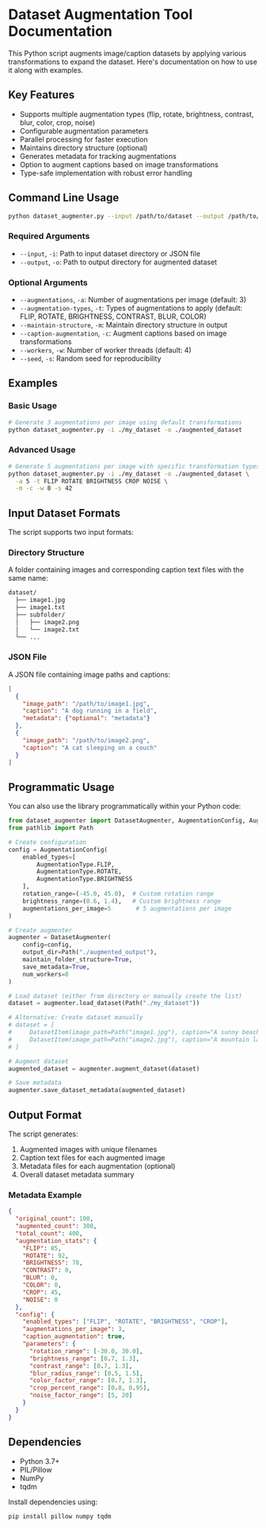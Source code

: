 # Dataset Augmentation Tool Documentation

This Python script augments image/caption datasets by applying various transformations to expand the dataset. Here's documentation on how to use it along with examples.

## Key Features

- Supports multiple augmentation types (flip, rotate, brightness, contrast, blur, color, crop, noise)
- Configurable augmentation parameters
- Parallel processing for faster execution
- Maintains directory structure (optional)
- Generates metadata for tracking augmentations
- Option to augment captions based on image transformations
- Type-safe implementation with robust error handling

## Command Line Usage

```bash
python dataset_augmenter.py --input /path/to/dataset --output /path/to/output [OPTIONS]
```

### Required Arguments

- `--input`, `-i`: Path to input dataset directory or JSON file
- `--output`, `-o`: Path to output directory for augmented dataset

### Optional Arguments

- `--augmentations`, `-a`: Number of augmentations per image (default: 3)
- `--augmentation-types`, `-t`: Types of augmentations to apply (default: FLIP, ROTATE, BRIGHTNESS, CONTRAST, BLUR, COLOR)
- `--maintain-structure`, `-m`: Maintain directory structure in output
- `--caption-augmentation`, `-c`: Augment captions based on image transformations
- `--workers`, `-w`: Number of worker threads (default: 4)
- `--seed`, `-s`: Random seed for reproducibility

## Examples

### Basic Usage

```bash
# Generate 3 augmentations per image using default transformations
python dataset_augmenter.py -i ./my_dataset -o ./augmented_dataset
```

### Advanced Usage

```bash
# Generate 5 augmentations per image with specific transformation types
python dataset_augmenter.py -i ./my_dataset -o ./augmented_dataset \
  -a 5 -t FLIP ROTATE BRIGHTNESS CROP NOISE \
  -m -c -w 8 -s 42
```

## Input Dataset Formats

The script supports two input formats:

### Directory Structure

A folder containing images and corresponding caption text files with the same name:

```txt
dataset/
  ├── image1.jpg
  ├── image1.txt
  ├── subfolder/
  │   ├── image2.png
  │   └── image2.txt
  └── ...
```

### JSON File

A JSON file containing image paths and captions:

```json
[
  {
    "image_path": "/path/to/image1.jpg",
    "caption": "A dog running in a field",
    "metadata": {"optional": "metadata"}
  },
  {
    "image_path": "/path/to/image2.png",
    "caption": "A cat sleeping on a couch"
  }
]
```

## Programmatic Usage

You can also use the library programmatically within your Python code:

```python
from dataset_augmenter import DatasetAugmenter, AugmentationConfig, AugmentationType, DatasetItem
from pathlib import Path

# Create configuration
config = AugmentationConfig(
    enabled_types=[
        AugmentationType.FLIP, 
        AugmentationType.ROTATE,
        AugmentationType.BRIGHTNESS
    ],
    rotation_range=(-45.0, 45.0),  # Custom rotation range
    brightness_range=(0.6, 1.4),   # Custom brightness range
    augmentations_per_image=5       # 5 augmentations per image
)

# Create augmenter
augmenter = DatasetAugmenter(
    config=config,
    output_dir=Path("./augmented_output"),
    maintain_folder_structure=True,
    save_metadata=True,
    num_workers=8
)

# Load dataset (either from directory or manually create the list)
dataset = augmenter.load_dataset(Path("./my_dataset"))

# Alternative: Create dataset manually
# dataset = [
#     DatasetItem(image_path=Path("image1.jpg"), caption="A sunny beach"),
#     DatasetItem(image_path=Path("image2.jpg"), caption="A mountain landscape")
# ]

# Augment dataset
augmented_dataset = augmenter.augment_dataset(dataset)

# Save metadata
augmenter.save_dataset_metadata(augmented_dataset)
```

## Output Format

The script generates:

1. Augmented images with unique filenames
2. Caption text files for each augmented image
3. Metadata files for each augmentation (optional)
4. Overall dataset metadata summary

### Metadata Example

```json
{
  "original_count": 100,
  "augmented_count": 300,
  "total_count": 400,
  "augmentation_stats": {
    "FLIP": 85,
    "ROTATE": 92,
    "BRIGHTNESS": 78,
    "CONTRAST": 0,
    "BLUR": 0,
    "COLOR": 0,
    "CROP": 45,
    "NOISE": 0
  },
  "config": {
    "enabled_types": ["FLIP", "ROTATE", "BRIGHTNESS", "CROP"],
    "augmentations_per_image": 3,
    "caption_augmentation": true,
    "parameters": {
      "rotation_range": [-30.0, 30.0],
      "brightness_range": [0.7, 1.3],
      "contrast_range": [0.7, 1.3],
      "blur_radius_range": [0.5, 1.5],
      "color_factor_range": [0.7, 1.3],
      "crop_percent_range": [0.8, 0.95],
      "noise_factor_range": [5, 20]
    }
  }
}
```

## Dependencies

- Python 3.7+
- PIL/Pillow
- NumPy
- tqdm

Install dependencies using:

```bash
pip install pillow numpy tqdm
```
